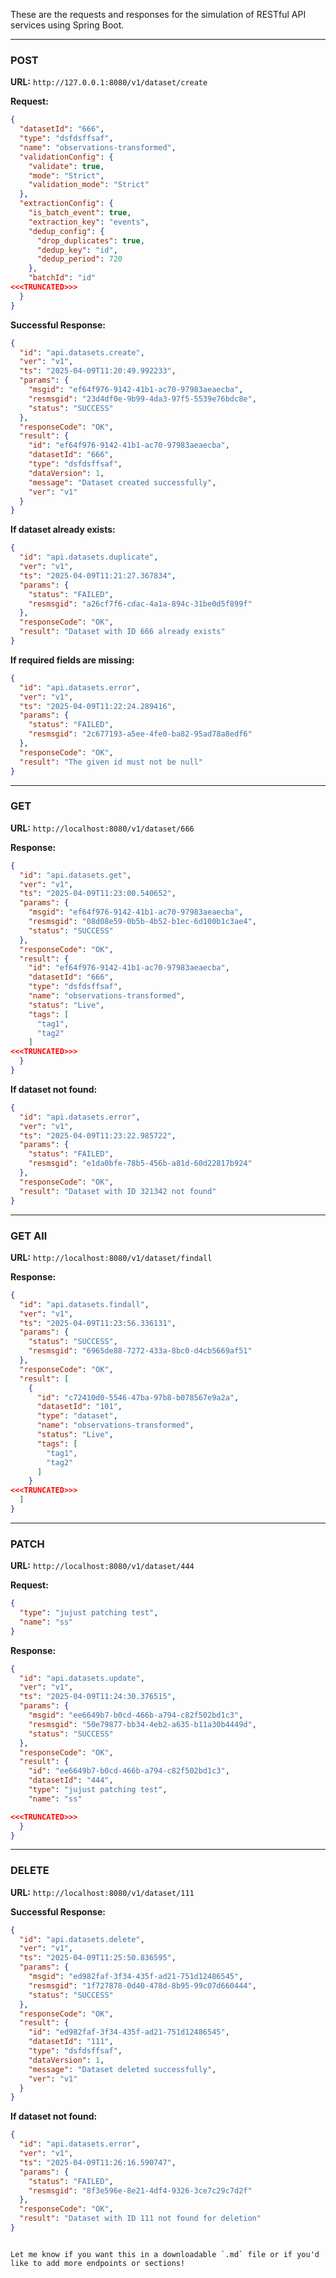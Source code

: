 
These are the requests and responses for the simulation of RESTful API services using Spring Boot.

---

### **POST**  
**URL:** `http://127.0.0.1:8080/v1/dataset/create`  

**Request:**
```json
{
  "datasetId": "666",
  "type": "dsfdsffsaf",
  "name": "observations-transformed",
  "validationConfig": {
    "validate": true,
    "mode": "Strict",
    "validation_mode": "Strict"
  },
  "extractionConfig": {
    "is_batch_event": true,
    "extraction_key": "events",
    "dedup_config": {
      "drop_duplicates": true,
      "dedup_key": "id",
      "dedup_period": 720
    },
    "batchId": "id"
<<<TRUNCATED>>>
  }
}
```

**Successful Response:**
```json
{
  "id": "api.datasets.create",
  "ver": "v1",
  "ts": "2025-04-09T11:20:49.992233",
  "params": {
    "msgid": "ef64f976-9142-41b1-ac70-97983aeaecba",
    "resmsgid": "23d4df0e-9b99-4da3-97f5-5539e76bdc8e",
    "status": "SUCCESS"
  },
  "responseCode": "OK",
  "result": {
    "id": "ef64f976-9142-41b1-ac70-97983aeaecba",
    "datasetId": "666",
    "type": "dsfdsffsaf",
    "dataVersion": 1,
    "message": "Dataset created successfully",
    "ver": "v1"
  }
}
```

**If dataset already exists:**
```json
{
  "id": "api.datasets.duplicate",
  "ver": "v1",
  "ts": "2025-04-09T11:21:27.367834",
  "params": {
    "status": "FAILED",
    "resmsgid": "a26cf7f6-cdac-4a1a-894c-31be0d5f899f"
  },
  "responseCode": "OK",
  "result": "Dataset with ID 666 already exists"
}
```

**If required fields are missing:**
```json
{
  "id": "api.datasets.error",
  "ver": "v1",
  "ts": "2025-04-09T11:22:24.289416",
  "params": {
    "status": "FAILED",
    "resmsgid": "2c677193-a5ee-4fe0-ba82-95ad78a8edf6"
  },
  "responseCode": "OK",
  "result": "The given id must not be null"
}
```

---

### **GET**  
**URL:** `http://localhost:8080/v1/dataset/666`  

**Response:**
```json
{
  "id": "api.datasets.get",
  "ver": "v1",
  "ts": "2025-04-09T11:23:00.540652",
  "params": {
    "msgid": "ef64f976-9142-41b1-ac70-97983aeaecba",
    "resmsgid": "08d08e59-0b5b-4b52-b1ec-6d100b1c3ae4",
    "status": "SUCCESS"
  },
  "responseCode": "OK",
  "result": {
    "id": "ef64f976-9142-41b1-ac70-97983aeaecba",
    "datasetId": "666",
    "type": "dsfdsffsaf",
    "name": "observations-transformed",
    "status": "Live",
    "tags": [
      "tag1",
      "tag2"
    ]
<<<TRUNCATED>>>
  }
}
```

**If dataset not found:**
```json
{
  "id": "api.datasets.error",
  "ver": "v1",
  "ts": "2025-04-09T11:23:22.985722",
  "params": {
    "status": "FAILED",
    "resmsgid": "e1da0bfe-78b5-456b-a81d-60d22817b924"
  },
  "responseCode": "OK",
  "result": "Dataset with ID 321342 not found"
}
```

---

### **GET All**  
**URL:** `http://localhost:8080/v1/dataset/findall`  

**Response:**
```json
{
  "id": "api.datasets.findall",
  "ver": "v1",
  "ts": "2025-04-09T11:23:56.336131",
  "params": {
    "status": "SUCCESS",
    "resmsgid": "6965de88-7272-433a-8bc0-d4cb5669af51"
  },
  "responseCode": "OK",
  "result": [
    {
      "id": "c72410d0-5546-47ba-97b8-b078567e9a2a",
      "datasetId": "101",
      "type": "dataset",
      "name": "observations-transformed",
      "status": "Live",
      "tags": [
        "tag1",
        "tag2"
      ]
    }
<<<TRUNCATED>>>
  ]
}
```

---

### **PATCH**  
**URL:** `http://localhost:8080/v1/dataset/444`  

**Request:**
```json
{
  "type": "jujust patching test",
  "name": "ss"
}
```

**Response:**
```json
{
  "id": "api.datasets.update",
  "ver": "v1",
  "ts": "2025-04-09T11:24:30.376515",
  "params": {
    "msgid": "ee6649b7-b0cd-466b-a794-c82f502bd1c3",
    "resmsgid": "50e79877-bb34-4eb2-a635-b11a30b4449d",
    "status": "SUCCESS"
  },
  "responseCode": "OK",
  "result": {
    "id": "ee6649b7-b0cd-466b-a794-c82f502bd1c3",
    "datasetId": "444",
    "type": "jujust patching test",
    "name": "ss"

<<<TRUNCATED>>>
  }
}
```

---

### **DELETE**  
**URL:** `http://localhost:8080/v1/dataset/111`  

**Successful Response:**
```json
{
  "id": "api.datasets.delete",
  "ver": "v1",
  "ts": "2025-04-09T11:25:50.836595",
  "params": {
    "msgid": "ed982faf-3f34-435f-ad21-751d12486545",
    "resmsgid": "1f727878-0d40-478d-8b95-99c07d660444",
    "status": "SUCCESS"
  },
  "responseCode": "OK",
  "result": {
    "id": "ed982faf-3f34-435f-ad21-751d12486545",
    "datasetId": "111",
    "type": "dsfdsffsaf",
    "dataVersion": 1,
    "message": "Dataset deleted successfully",
    "ver": "v1"
  }
}
```

**If dataset not found:**
```json
{
  "id": "api.datasets.error",
  "ver": "v1",
  "ts": "2025-04-09T11:26:16.590747",
  "params": {
    "status": "FAILED",
    "resmsgid": "8f3e596e-8e21-4df4-9326-3ce7c29c7d2f"
  },
  "responseCode": "OK",
  "result": "Dataset with ID 111 not found for deletion"
}
```
```

Let me know if you want this in a downloadable `.md` file or if you'd like to add more endpoints or sections!
